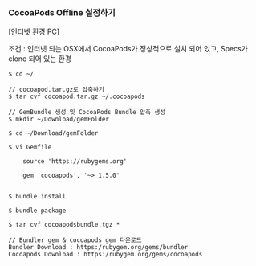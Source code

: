 ### CocoaPods Offline 설정하기

[인터넷 환경 PC]

조건 : 인터넷 되는 OSX에서 CocoaPods가 정상적으로 설치 되어 있고, Specs가 clone 되어 있는 환경

```
$ cd ~/
```

```
// cocoapod.tar.gz로 압축하기
$ tar cvf cocoapod.tar.gz ~/.cocoapods
```

```
// GemBundle 생성 및 CocoaPods Bundle 압축 생성
$ mkdir ~/Download/gemFolder

$ cd ~/Download/gemFolder

$ vi Gemfile

	source 'https://rubygems.org'

	gem 'cocoapods', '~> 1.5.0'


$ bundle install

$ bundle package

$ tar cvf cocoapodsbundle.tgz *
```

```
// Bundler gem & cocoapods gem 다운로드
Bundler Download : https:/rubygem.org/gems/bundler
Cocoapods Download : https:/rubygem.org/gems/cocoapods
```

